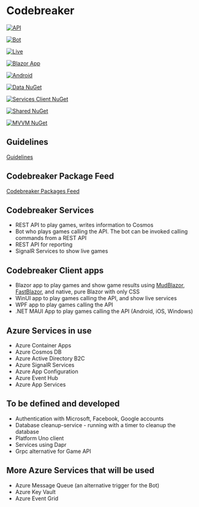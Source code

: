 # Codebreaker

[![API](https://github.com/CNILearn/codebreaker/actions/workflows/codebreakerapi-AutoDeployTrigger-ee54dca3-868c-4c78-9b6c-72e2c6719e10.yml/badge.svg)](https://github.com/CNILearn/codebreaker/actions/workflows/codebreakerapi-AutoDeployTrigger-ee54dca3-868c-4c78-9b6c-72e2c6719e10.yml)

[![Bot](https://github.com/CNILearn/codebreaker/actions/workflows/codebreaker-bot.yml/badge.svg)](https://github.com/CNILearn/codebreaker/actions/workflows/codebreaker-bot.yml)

[![Live](https://github.com/CNILearn/codebreaker/actions/workflows/codebreaker-live.yml/badge.svg)](https://github.com/CNILearn/codebreaker/actions/workflows/codebreaker-live.yml)

[![Blazor App](https://github.com/CNILearn/codebreaker/actions/workflows/azure-static-web-apps-ambitious-smoke-0612ff603.yml/badge.svg)](https://github.com/CNILearn/codebreaker/actions/workflows/azure-static-web-apps-ambitious-smoke-0612ff603.yml)

[![Android](https://github.com/CNILearn/codebreaker/actions/workflows/codebreaker-maui-android.yml/badge.svg)](https://github.com/CNILearn/codebreaker/actions/workflows/codebreaker-maui-android.yml)

[![Data NuGet](https://github.com/CNinnovation/codebreaker/actions/workflows/codebreaker-lib-data.yml/badge.svg)](https://github.com/CNinnovation/codebreaker/actions/workflows/codebreaker-lib-data.yml)

[![Services Client NuGet](https://github.com/CNinnovation/codebreaker/actions/workflows/codebreaker-services.yml/badge.svg)](https://github.com/CNinnovation/codebreaker/actions/workflows/codebreaker-services.yml)

[![Shared NuGet](https://github.com/CNinnovation/codebreaker/actions/workflows/codebreaker-shared.yml/badge.svg)](https://github.com/CNinnovation/codebreaker/actions/workflows/codebreaker-shared.yml)

[![MVVM NuGet](https://github.com/CNinnovation/codebreaker/actions/workflows/codebreaker-lib-viewmodels.yml/badge.svg)](https://github.com/CNinnovation/codebreaker/actions/workflows/codebreaker-lib-viewmodels.yml)

## Guidelines

[Guidelines](guidelines.md)

## Codebreaker Package Feed

[Codebreaker Packages Feed](https://pkgs.dev.azure.com/cnilearn/codebreakerpackages/_packaging/codebreaker/nuget/v3/index.json)

## Codebreaker Services

* REST API to play games, writes information to Cosmos
* Bot who plays games calling the API. The bot can be invoked calling commands from a REST API
* REST API for reporting
* SignalR Services to show live games

## Codebreaker Client apps

* Blazor app to play games and show game results using [MudBlazor](https://www.mudblazor.com/), [FastBlazor](https://github.com/microsoft/fast-blazor), and native, pure Blazor with only CSS
* WinUI app to play games calling the API, and show live services
* WPF app to play games calling the API
* .NET MAUI App to play games calling the API (Android, iOS, Windows)

## Azure Services in use

* Azure Container Apps
* Azure Cosmos DB
* Azure Active Directory B2C
* Azure SignalR Services
* Azure App Configuration
* Azure Event Hub
* Azure App Services

## To be defined and developed

* Authentication with Microsoft, Facebook, Google accounts
* Database cleanup-service - running with a timer to cleanup the database
* Platform Uno client
* Services using Dapr
* Grpc alternative for Game API

## More Azure Services that will be used

* Azure Message Queue (an alternative trigger for the Bot)
* Azure Key Vault
* Azure Event Grid
